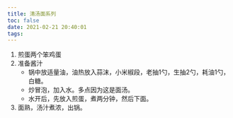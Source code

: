 ```yaml
---
title: 清汤面系列
toc: false
date: 2021-02-21 20:40:01
tags:
---
```


1. 煎蛋两个笨鸡蛋
2. 准备酱汁
   - 锅中放适量油，油热放入蒜沫，小米椒段，老抽1勺，生抽2勺，耗油1勺，白糖。
   - 炒冒泡，加入水。多点因为这是面汤。
   - 水开后，先放入煎蛋，煮两分钟，然后下面。
3. 面熟，汤汁煮浓，出锅。
